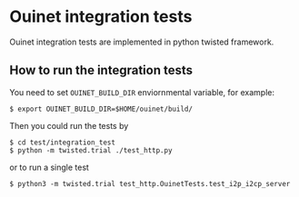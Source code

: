 # Ouinet integration tests

Ouinet integration tests are implemented in python twisted framework.


## How to run the integration tests

You need to set `OUINET_BUILD_DIR` enviornmental variable, for example:

```
$ export OUINET_BUILD_DIR=$HOME/ouinet/build/
```

Then you could run the tests by

```
$ cd test/integration_test
$ python -m twisted.trial ./test_http.py
```

or to run  a single test
```
$ python3 -m twisted.trial test_http.OuinetTests.test_i2p_i2cp_server
```
